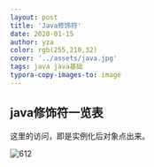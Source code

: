 ```yaml
---
layout: post
title: 'Java修饰符'
date: 2020-01-15
author: yza
color: rgb(255,210,32)
cover: '../assets/java.jpg'
tags: java java基础
typora-copy-images-to: image
---
```


## java修饰符一览表

这里的访问，即是实例化后对象点出来。

![612](https://github.com/yfzjay/yfzjay.github.io/tree/master/_posts/image/612.png)
